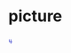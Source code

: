 # picture
![image](https://github.com/Glorrria/picture/blob/350cd01961a90ccaf8b05789ebec8e3fa5911845/4.bmp)
